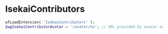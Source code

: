# IsekaiContributors
```php
wfLoadExtension( 'IsekaiContributors' );
$wgIsekaiContributorAvatar = '/avatar/%s'; // URL provided by avatar extension
```
